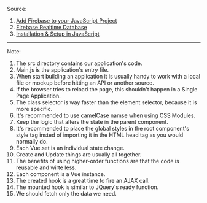 Source:
1. <a href="https://firebase.google.com/docs/web/setup?authuser=0">Add Firebase to your JavaScript Project</a>
2. <a href="https://firebase.google.com/docs/database/">Firebase Realtime Database</a>
3. <a href="https://firebase.google.com/docs/database/web/start">Installation & Setup in JavaScript</a>
***
Note:
1. The src directory contains our application's code.
2. Main.js is the application's entry file.
3. When start building an application it is usually handy to work with a local file or mockup before hitting an API or another source.
4. If the browser tries to reload the page, this shouldn't happen in a Single Page Application.
5. The class selector is way faster than the element selector, because it is more specific.
6. It's recommended to use camelCase namse when using CSS Modules.
7. Keep the logic that alters the state in the parent component.
8. It's recommended to place the global styles in the root component's style tag insted of importing it in the HTML head tag as you would normally do.
9. Each Vue.set is an individual state change.
10. Create and Update things are usually all together.
11. The benefits of using higher-order functions are that the code is reusable and wirte less.
12. Each component is a Vue instance.
13. The created hook is a great time to fire an AJAX call.
14. The mounted hook is similar to JQuery's ready function.
15. We should fetch only the data we need.